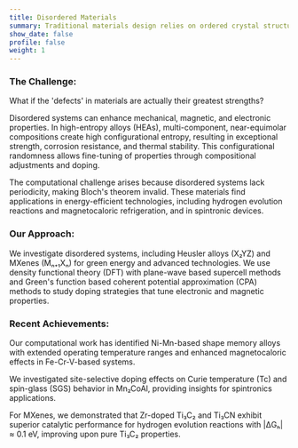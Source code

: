 ```yaml
---
title: Disordered Materials
summary: Traditional materials design relies on ordered crystal structures, but what if disorder is actually beneficial?
show_date: false
profile: false
weight: 1
---
```

### The Challenge:
What if the 'defects' in materials are actually their greatest strengths?

Disordered systems can enhance mechanical, magnetic, and electronic properties. In high-entropy alloys (HEAs), multi-component, near-equimolar compositions create high configurational entropy, resulting in exceptional strength, corrosion resistance, and thermal stability. This configurational randomness allows fine-tuning of properties through compositional adjustments and doping.

The computational challenge arises because disordered systems lack periodicity, making Bloch's theorem invalid. These materials find applications in energy-efficient technologies, including hydrogen evolution reactions and magnetocaloric refrigeration, and in spintronic devices.

### Our Approach:
We investigate disordered systems, including Heusler alloys (X₂YZ) and MXenes (Mₙ₊₁Xₙ) for green energy and advanced technologies. We use density functional theory (DFT) with plane-wave based supercell methods and Green's function based coherent potential approximation (CPA) methods to study doping strategies that tune electronic and magnetic properties.

### Recent Achievements:
Our computational work has identified Ni-Mn-based shape memory alloys with extended operating temperature ranges and enhanced magnetocaloric effects in Fe-Cr-V-based systems.

We investigated site-selective doping effects on Curie temperature (Tc) and spin-glass (SGS) behavior in Mn₂CoAl, providing insights for spintronics applications.

For MXenes, we demonstrated that Zr-doped Ti₃C₂ and Ti₃CN exhibit superior catalytic performance for hydrogen evolution reactions with |ΔGₕ| ≈ 0.1 eV, improving upon pure Ti₃C₂ properties.
